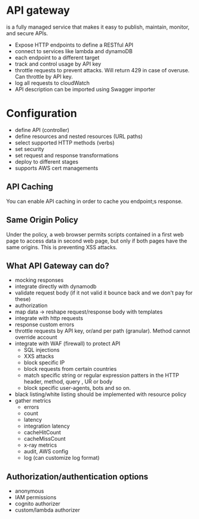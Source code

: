 # API gateway
is a fully managed service that makes it easy to publish, maintain, monitor, and secure APIs. 

- Expose HTTP endpoints to define a RESTful API
- connect to services like lambda and dynamoDB
- each endpoint to a different target
- track and control usage by API key
- throttle requests to prevent attacks. Will return 429 in case of overuse. Can throttle by API key.
- log all requests to cloudWatch
- API description can be imported using Swagger importer

# Configuration
- define API (controller)
- define resources and nested resources (URL paths)
- select supported HTTP methods (verbs)
- set security
- set request and response transformations
- deploy to different stages
- supports AWS cert managements

## API Caching
You can enable API caching in order to cache you endpoint;s response.  

## Same Origin Policy
Under the policy, a web browser permits scripts contained in a first web page to access data in second web page, but only if both pages have the same origins. This is preventing XSS attacks. 


## What API Gateway can do?
- mocking responses
- integrate directly with dynamodb
- validate request body (if it not valid it bounce back and we don't pay for these)
- authorization
- map data -> reshape request/response body with templates
- integrate with http requests
- response custom errors
- throttle requests by API key, or/and per path (granular). Method cannot override account
- integrate with WAF (firewall) to protect API 
    - SQL injections
    - XXS attacks
    - block specific IP
    - block requests from certain countries
    - match specific string or regular expression patters in the HTTP header, method, query , UR or body
    - block specific user-agents, bots and so on.
- black listing/white listing should be implemented with resource policy
- gather metrics
    - errors
    - count
    - latency
    - integration latency
    - cacheHitCount
    - cacheMissCount
    - x-ray metrics
    - audit, AWS config
    - log (can customize log format)


## Authorization/authentication options
- anonymous
- IAM permissions
- cognito authorizer
- custom/lambda authorizer

